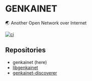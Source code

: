 # GENKAINET
🌏 Another Open Network over Internet

[![ci](https://github.com/shun-shobon/react-template/workflows/ci/badge.svg)](https://github.com/shun-shobon/react-template/actions?query=workflow%3Aci+branch%3Amaster)

## Repositories
- genkainet (here)
- [libgenkainet](https://github.com/approvers/libgenkainet)
- [genkainet-discoverer](https://github.com/approvers/genkainet-discoverer)
